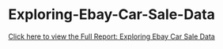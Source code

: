 # Exploring-Ebay-Car-Sale-Data

[Click here to view the Full Report: Exploring Ebay Car Sale Data](https://nbviewer.jupyter.org/github/stephentaul22/Exploring-Ebay-Car-Sale-Data/blob/main/Exploring%20Ebay%20Car%20Sale%20Data%20%7C%20Guided%20Project%203.ipynb)

